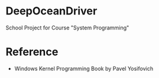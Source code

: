 # DeepOceanDriver
School Project for Course "System Programming"

# Reference
- Windows Kernel Programming Book by Pavel Yosifovich